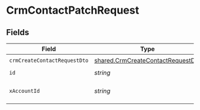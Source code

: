 # CrmContactPatchRequest


## Fields

| Field                                                                                  | Type                                                                                   | Required                                                                               | Description                                                                            |
| -------------------------------------------------------------------------------------- | -------------------------------------------------------------------------------------- | -------------------------------------------------------------------------------------- | -------------------------------------------------------------------------------------- |
| `crmCreateContactRequestDto`                                                           | [shared.CrmCreateContactRequestDto](../../models/shared/crmcreatecontactrequestdto.md) | :heavy_check_mark:                                                                     | N/A                                                                                    |
| `id`                                                                                   | *string*                                                                               | :heavy_check_mark:                                                                     | N/A                                                                                    |
| `xAccountId`                                                                           | *string*                                                                               | :heavy_check_mark:                                                                     | The account identifier                                                                 |